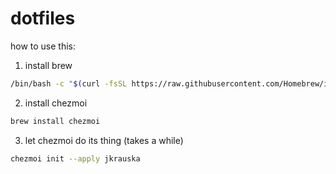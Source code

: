 # dotfiles

how to use this:

1. install brew
```bash
/bin/bash -c "$(curl -fsSL https://raw.githubusercontent.com/Homebrew/install/HEAD/install.sh)"
```

2. install chezmoi
```bash
brew install chezmoi
```

3. let chezmoi do its thing (takes a while)
```bash
chezmoi init --apply jkrauska
```
